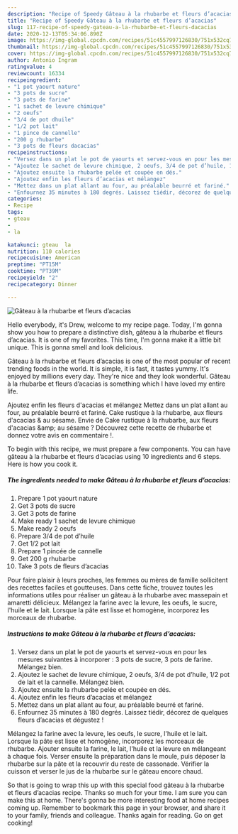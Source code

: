 ```yaml
---
description: "Recipe of Speedy Gâteau à la rhubarbe et fleurs d’acacias"
title: "Recipe of Speedy Gâteau à la rhubarbe et fleurs d’acacias"
slug: 117-recipe-of-speedy-gateau-a-la-rhubarbe-et-fleurs-dacacias
date: 2020-12-13T05:34:06.890Z
image: https://img-global.cpcdn.com/recipes/51c4557997126830/751x532cq70/gateau-a-la-rhubarbe-et-fleurs-dacacias-photo-principale-de-la-recette.jpg
thumbnail: https://img-global.cpcdn.com/recipes/51c4557997126830/751x532cq70/gateau-a-la-rhubarbe-et-fleurs-dacacias-photo-principale-de-la-recette.jpg
cover: https://img-global.cpcdn.com/recipes/51c4557997126830/751x532cq70/gateau-a-la-rhubarbe-et-fleurs-dacacias-photo-principale-de-la-recette.jpg
author: Antonio Ingram
ratingvalue: 4
reviewcount: 16334
recipeingredient:
- "1 pot yaourt nature"
- "3 pots de sucre"
- "3 pots de farine"
- "1 sachet de levure chimique"
- "2 oeufs"
- "3/4 de pot dhuile"
- "1/2 pot lait"
- "1 pince de cannelle"
- "200 g rhubarbe"
- "3 pots de fleurs dacacias"
recipeinstructions:
- "Versez dans un plat le pot de yaourts et servez-vous en pour les mesures suivantes à incorporer : 3 pots de sucre, 3 pots de farine. Mélangez bien."
- "Ajoutez le sachet de levure chimique, 2 oeufs, 3/4 de pot d’huile, 1/2 pot de lait et la cannelle. Mélangez bien."
- "Ajoutez ensuite la rhubarbe pelée et coupée en dés."
- "Ajoutez enfin les fleurs d’acacias et mélangez"
- "Mettez dans un plat allant au four, au préalable beurré et fariné."
- "Enfournez 35 minutes à 180 degrés. Laissez tiédir, décorez de quelques fleurs d’acacias et dégustez !"
categories:
- Recipe
tags:
- gteau
- 
- la

katakunci: gteau  la 
nutrition: 110 calories
recipecuisine: American
preptime: "PT15M"
cooktime: "PT39M"
recipeyield: "2"
recipecategory: Dinner

---
```



![Gâteau à la rhubarbe et fleurs d’acacias](https://img-global.cpcdn.com/recipes/51c4557997126830/751x532cq70/gateau-a-la-rhubarbe-et-fleurs-dacacias-photo-principale-de-la-recette.jpg)

Hello everybody, it's Drew, welcome to my recipe page. Today, I'm gonna show you how to prepare a distinctive dish, gâteau à la rhubarbe et fleurs d’acacias. It is one of my favorites. This time, I'm gonna make it a little bit unique. This is gonna smell and look delicious.

Gâteau à la rhubarbe et fleurs d’acacias is one of the most popular of recent trending foods in the world. It is simple, it is fast, it tastes yummy. It's enjoyed by millions every day. They're nice and they look wonderful. Gâteau à la rhubarbe et fleurs d’acacias is something which I have loved my entire life.

Ajoutez enfin les fleurs d&#39;acacias et mélangez Mettez dans un plat allant au four, au préalable beurré et fariné. Cake rustique à la rhubarbe, aux fleurs d&#39;acacias &amp; au sésame. Envie de Cake rustique à la rhubarbe, aux fleurs d&#39;acacias &amp;amp; au sésame ? Découvrez cette recette de rhubarbe et donnez votre avis en commentaire !.


To begin with this recipe, we must prepare a few components. You can have gâteau à la rhubarbe et fleurs d’acacias using 10 ingredients and 6 steps. Here is how you cook it.

<!--inarticleads1-->

##### The ingredients needed to make Gâteau à la rhubarbe et fleurs d’acacias:

1. Prepare 1 pot yaourt nature
1. Get 3 pots de sucre
1. Get 3 pots de farine
1. Make ready 1 sachet de levure chimique
1. Make ready 2 oeufs
1. Prepare 3/4 de pot d’huile
1. Get 1/2 pot lait
1. Prepare 1 pincée de cannelle
1. Get 200 g rhubarbe
1. Take 3 pots de fleurs d’acacias


Pour faire plaisir à leurs proches, les femmes ou mères de famille sollicitent des recettes faciles et goutteuses. Dans cette fiche, trouvez toutes les informations utiles pour réaliser un gâteau à la rhubarbe avec massepain et amaretti délicieux. Mélangez la farine avec la levure, les oeufs, le sucre, l&#39;huile et le lait. Lorsque la pâte est lisse et homogène, incorporez les morceaux de rhubarbe. 

<!--inarticleads2-->

##### Instructions to make Gâteau à la rhubarbe et fleurs d’acacias:

1. Versez dans un plat le pot de yaourts et servez-vous en pour les mesures suivantes à incorporer : 3 pots de sucre, 3 pots de farine. Mélangez bien.
1. Ajoutez le sachet de levure chimique, 2 oeufs, 3/4 de pot d’huile, 1/2 pot de lait et la cannelle. Mélangez bien.
1. Ajoutez ensuite la rhubarbe pelée et coupée en dés.
1. Ajoutez enfin les fleurs d’acacias et mélangez
1. Mettez dans un plat allant au four, au préalable beurré et fariné.
1. Enfournez 35 minutes à 180 degrés. Laissez tiédir, décorez de quelques fleurs d’acacias et dégustez !


Mélangez la farine avec la levure, les oeufs, le sucre, l&#39;huile et le lait. Lorsque la pâte est lisse et homogène, incorporez les morceaux de rhubarbe. Ajouter ensuite la farine, le lait, l&#39;huile et la levure en mélangeant à chaque fois. Verser ensuite la préparation dans le moule, puis déposer la rhubarbe sur la pâte et la recouvrir du reste de cassonade. Vérifier la cuisson et verser le jus de la rhubarbe sur le gâteau encore chaud. 

So that is going to wrap this up with this special food gâteau à la rhubarbe et fleurs d’acacias recipe. Thanks so much for your time. I am sure you can make this at home. There's gonna be more interesting food at home recipes coming up. Remember to bookmark this page in your browser, and share it to your family, friends and colleague. Thanks again for reading. Go on get cooking!
